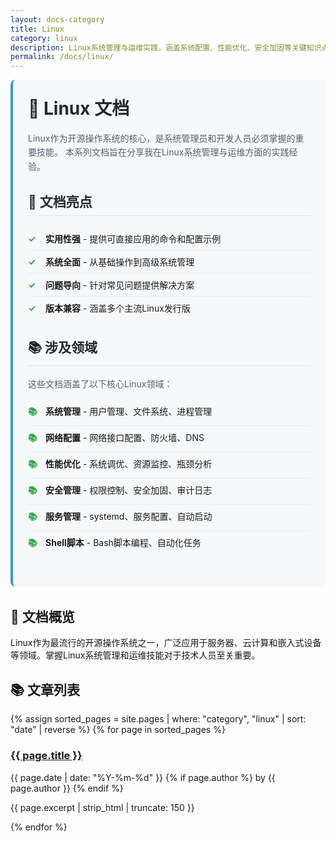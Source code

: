 ```yaml
---
layout: docs-category
title: Linux
category: linux
description: Linux系统管理与运维实践，涵盖系统配置、性能优化、安全加固等关键知识点
permalink: /docs/linux/
---
```


<div class="category-intro">
  <h1>🐧 Linux 文档</h1>
  
  <p>
    Linux作为开源操作系统的核心，是系统管理员和开发人员必须掌握的重要技能。
    本系列文档旨在分享我在Linux系统管理与运维方面的实践经验。
  </p>
  
  <div class="category-highlights">
    <h2>📘 文档亮点</h2>
    <ul>
      <li><strong>实用性强</strong> - 提供可直接应用的命令和配置示例</li>
      <li><strong>系统全面</strong> - 从基础操作到高级系统管理</li>
      <li><strong>问题导向</strong> - 针对常见问题提供解决方案</li>
      <li><strong>版本兼容</strong> - 涵盖多个主流Linux发行版</li>
    </ul>
  </div>
  
  <div class="tech-stack">
    <h2>📚 涉及领域</h2>
    <p>
      这些文档涵盖了以下核心Linux领域：
    </p>
    <ul>
      <li><strong>系统管理</strong> - 用户管理、文件系统、进程管理</li>
      <li><strong>网络配置</strong> - 网络接口配置、防火墙、DNS</li>
      <li><strong>性能优化</strong> - 系统调优、资源监控、瓶颈分析</li>
      <li><strong>安全管理</strong> - 权限控制、安全加固、审计日志</li>
      <li><strong>服务管理</strong> - systemd、服务配置、自动启动</li>
      <li><strong>Shell脚本</strong> - Bash脚本编程、自动化任务</li>
    </ul>
  </div>
</div>

## 📖 文档概览

Linux作为最流行的开源操作系统之一，广泛应用于服务器、云计算和嵌入式设备等领域。掌握Linux系统管理和运维技能对于技术人员至关重要。

## 📚 文章列表

<div class="posts-list">
  {% assign sorted_pages = site.pages | where: "category", "linux" | sort: "date" | reverse %}
  {% for page in sorted_pages %}
    <div class="post-item">
      <h3><a href="{{ page.url | relative_url }}">{{ page.title }}</a></h3>
      <p class="post-meta">
        <span class="post-date">{{ page.date | date: "%Y-%m-%d" }}</span>
        {% if page.author %}
          <span class="post-author">by {{ page.author }}</span>
        {% endif %}
      </p>
      <p class="post-excerpt">{{ page.excerpt | strip_html | truncate: 150 }}</p>
    </div>
  {% endfor %}
</div>

<style>
.category-intro {
  margin-bottom: 2rem;
  padding: 1.5rem;
  background-color: #f6f8fa;
  border-radius: 8px;
  border-left: 4px solid #3498db;
}

.category-intro h1 {
  margin-top: 0;
  color: #24292e;
}

.category-intro p {
  line-height: 1.6;
  color: #586069;
}

.category-highlights,
.tech-stack {
  margin: 1.5rem 0;
}

.category-highlights h2,
.tech-stack h2 {
  color: #24292e;
  border-bottom: 1px solid #e1e4e8;
  padding-bottom: 0.5rem;
}

.category-highlights ul,
.tech-stack ul {
  list-style-type: none;
  padding-left: 0;
}

.category-highlights li,
.tech-stack li {
  padding: 0.5rem 0;
  border-bottom: 1px solid #eaecef;
}

.category-highlights li:last-child,
.tech-stack li:last-child {
  border-bottom: none;
}

.category-highlights li::before,
.tech-stack li::before {
  content: "✓";
  color: #28a745;
  font-weight: bold;
  display: inline-block;
  width: 1.5em;
  margin-right: 0.5em;
}

.tech-stack li::before {
  content: "📚";
}
</style>